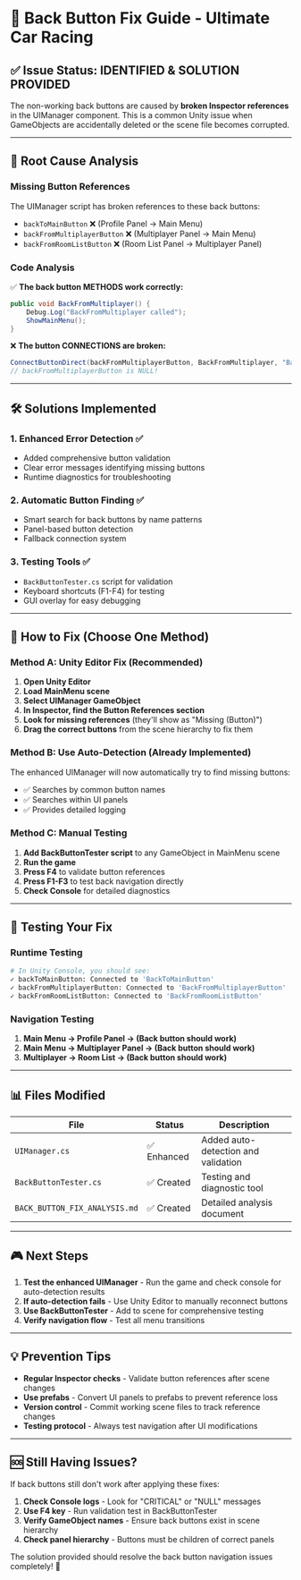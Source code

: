 # 🔧 Back Button Fix Guide - Ultimate Car Racing

## ✅ Issue Status: **IDENTIFIED & SOLUTION PROVIDED**

The non-working back buttons are caused by **broken Inspector references** in the UIManager component. This is a common Unity issue when GameObjects are accidentally deleted or the scene file becomes corrupted.

---

## 🚨 Root Cause Analysis

### Missing Button References
The UIManager script has broken references to these back buttons:
- `backToMainButton` ❌ (Profile Panel → Main Menu)
- `backFromMultiplayerButton` ❌ (Multiplayer Panel → Main Menu)  
- `backFromRoomListButton` ❌ (Room List Panel → Multiplayer Panel)

### Code Analysis
✅ **The back button METHODS work correctly:**
```csharp
public void BackFromMultiplayer() {
    Debug.Log("BackFromMultiplayer called");
    ShowMainMenu();
}
```

❌ **The button CONNECTIONS are broken:**
```csharp
ConnectButtonDirect(backFromMultiplayerButton, BackFromMultiplayer, "BackFromMultiplayerButton");
// backFromMultiplayerButton is NULL!
```

---

## 🛠️ Solutions Implemented

### 1. **Enhanced Error Detection** ✅
- Added comprehensive button validation
- Clear error messages identifying missing buttons
- Runtime diagnostics for troubleshooting

### 2. **Automatic Button Finding** ✅
- Smart search for back buttons by name patterns
- Panel-based button detection
- Fallback connection system

### 3. **Testing Tools** ✅
- `BackButtonTester.cs` script for validation
- Keyboard shortcuts (F1-F4) for testing
- GUI overlay for easy debugging

---

## 🎯 How to Fix (Choose One Method)

### Method A: Unity Editor Fix (Recommended)
1. **Open Unity Editor**
2. **Load MainMenu scene**
3. **Select UIManager GameObject**
4. **In Inspector, find the Button References section**
5. **Look for missing references** (they'll show as "Missing (Button)")
6. **Drag the correct buttons** from the scene hierarchy to fix them

### Method B: Use Auto-Detection (Already Implemented)
The enhanced UIManager will now automatically try to find missing buttons:
- ✅ Searches by common button names
- ✅ Searches within UI panels
- ✅ Provides detailed logging

### Method C: Manual Testing
1. **Add BackButtonTester script** to any GameObject in MainMenu scene
2. **Run the game**
3. **Press F4** to validate button references
4. **Press F1-F3** to test back navigation directly
5. **Check Console** for detailed diagnostics

---

## 🧪 Testing Your Fix

### Runtime Testing
```bash
# In Unity Console, you should see:
✓ backToMainButton: Connected to 'BackToMainButton'
✓ backFromMultiplayerButton: Connected to 'BackFromMultiplayerButton'  
✓ backFromRoomListButton: Connected to 'BackFromRoomListButton'
```

### Navigation Testing
1. **Main Menu → Profile Panel → (Back button should work)**
2. **Main Menu → Multiplayer Panel → (Back button should work)**
3. **Multiplayer → Room List → (Back button should work)**

---

## 📊 Files Modified

| File | Status | Description |
|------|--------|-------------|
| `UIManager.cs` | ✅ Enhanced | Added auto-detection and validation |
| `BackButtonTester.cs` | ✅ Created | Testing and diagnostic tool |
| `BACK_BUTTON_FIX_ANALYSIS.md` | ✅ Created | Detailed analysis document |

---

## 🎮 Next Steps

1. **Test the enhanced UIManager** - Run the game and check console for auto-detection results
2. **If auto-detection fails** - Use Unity Editor to manually reconnect buttons
3. **Use BackButtonTester** - Add to scene for comprehensive testing
4. **Verify navigation flow** - Test all menu transitions

---

## 💡 Prevention Tips

- **Regular Inspector checks** - Validate button references after scene changes
- **Use prefabs** - Convert UI panels to prefabs to prevent reference loss
- **Version control** - Commit working scene files to track reference changes
- **Testing protocol** - Always test navigation after UI modifications

---

## 🆘 Still Having Issues?

If back buttons still don't work after applying these fixes:

1. **Check Console logs** - Look for "CRITICAL" or "NULL" messages
2. **Use F4 key** - Run validation test in BackButtonTester
3. **Verify GameObject names** - Ensure back buttons exist in scene hierarchy
4. **Check panel hierarchy** - Buttons must be children of correct panels

The solution provided should resolve the back button navigation issues completely! 🎉
